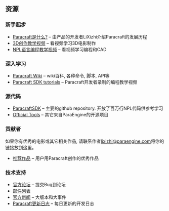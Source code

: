 ## 资源

### 新手起步
- [Paracraft是什么?](https://pa.keepwork.com/paracraftStory) – 由产品的开发者LiXizhi介绍Paracraft的发展历程
- [3D创作教学视频](https://keepwork.com/official/docs/UserGuide/animation/movie_block) – 看视频学习3D电影制作
- [NPL语言编程教学视频](https://keepwork.com/intro/keepwork/NPLCAD) – 看视频学习编程和CAD

### 深入学习
- [Paracraft Wiki](https://github.com/LiXizhi/ParaCraft/wiki) – wiki百科, 各种命令, 脚本, API等
- [Paracraft SDK tutorials](https://github.com/LiXizhi/ParaCraftSDK/wiki) – Paracraft开发者录制的编程教学视频

### 源代码
- [ParacraftSDK](https://github.com/LiXizhi/ParaCraftSDK) – 主要的github repository. 开放了百万行NPL代码供参考学习
- [Official Tools](https://github.com/LiXizhi) – 其它来自ParaEngine的开源项目

### 贡献者
如果你有优秀的电影或其它相关作品, 请联系作者<a href="mailto:lixizhi@paraengine.com">lixizhi@paraengine.com</a>将你的链接放到这里。
- [推荐作品](https://keepwork.com/explore?tab=pickedProjects) – 用户用Paracraft创作的优秀作品

### 技术支持
- [官方论坛](http://bbs.paraengine.com/) – 提交Bug到论坛
- [邮件列表](https://keepwork.com/official/docs/Resource/Mailinglist)
- [官方新闻](https://keepwork.com/official/docs/Resource/news/index) – 大版本和大事件
- [Paracraft更新日志](https://www.evernote.com/shard/s177/client/snv?noteGuid=f876e8cb-4563-4b26-ba23-55524609b79d&noteKey=89b1fed1ca2e1eb1&sn=https%3A%2F%2Fwww.evernote.com%2Fshard%2Fs177%2Fsh%2Ff876e8cb-4563-4b26-ba23-55524609b79d%2F89b1fed1ca2e1eb1&title=%2523%2523%2BParaCraft%2BChange%2BLog%2B2019) – 每日更新的开发日志
